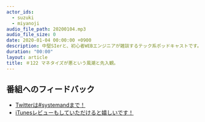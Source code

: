 ```yaml
---
actor_ids:
  - suzuki
  - miyanoji
audio_file_path: 20200104.mp3
audio_file_size: 0
date: 2020-01-04 00:00:00 +0900
description: 中堅SIerと、初心者WEBエンジニアが雑談するテック系ポッドキャストです。
duration: "00:00"
layout: article
title: ＃122 マネタイズが悪という風潮と先入観。
---
```

## 番組へのフィードバック
* [Twitterは#systemandまで！](https://twitter.com/search?q=%23systemand)
* [iTunesレビューもしていただけると嬉しいです！](https://itunes.apple.com/jp/podcast/systemand-online/id1205168408?mt=2)


